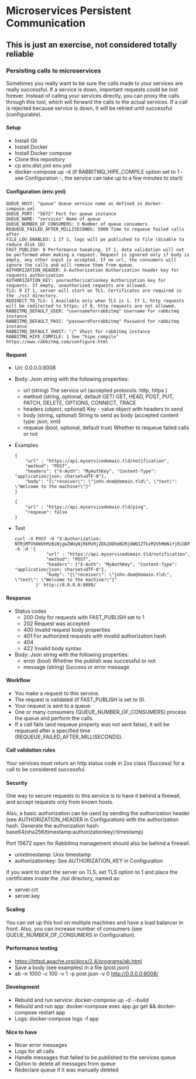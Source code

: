# Microservices Persistent Communication

## This is just an exercise, not considered totally reliable

### Persisting calls to microservices

Sometimes you really want to be sure the calls made to your services are really successful. If a service is down, important requests could be lost forever.
Instead of calling your services directly, you can proxy the calls through this tool, which will forward the calls to the actual services.
If a call is rejected because service is down, it will be retried until successful (configurable).

#### Setup

* Install Git
* Install Docker
* Install Docker compose
* Clone this repository
* cp env.dist.yml env.yml
* docker-compose up -d (if RABBITMQ_HIPE_COMPILE option set to 1 - see Configuration -, the service can take up to a few minutes to start)

#### Configuration (env.yml)
```
QUEUE_HOST: "queue" Queue service name as defined in docker-compose.yml
QUEUE_PORT: "5672" Port for queue instance
QUEUE_NAME: "services" Name of queue
QUEUE_NUMBER_OF_CONSUMERS: 3 Number of queue consumers
REQUEUE_FAILED_AFTER_MILLISECONDS: 5000 Time to requeue failed calls after
FILE_LOG_ENABLED: 1 If 1, logs will pe published to file (disable to reduce disk IO)
FAST_PUBLISH: 0 Performance tweaking. If 1, data validation will not be performed when making a request. Request is ignored only if body is empty, any other input is accepted. If no url, the consumers will ignore the calls and will remove them from queue.
AUTHORIZATION_HEADER: X-Authorization Authorization header key for requests authorization
AUTHORIZATION_KEY: yourauthorizationkey Authorization key for requests. If empty, unauthorized requests are allowed.
TLS: 0 If 1, server will start on TLS. Certificates are required in the ./ssl directory.
REDIRECT_TO_TLS: 1 Available only when TLS is 1. If 1, http requests will be redirected to https; if 0, http requests are not allowed.
RABBITMQ_DEFAULT_USER: "usernameforrabbitmq" Username for rabbitmq instance
RABBITMQ_DEFAULT_PASS: "passwordforrabbitmq" Password for rabbitmq instance
RABBITMQ_DEFAULT_VHOST: "/" Vhost for rabbitmq instance
RABBITMQ_HIPE_COMPILE: 1 See "hipe_compile" https://www.rabbitmq.com/configure.html
```

#### Request

* Url: 0.0.0.0:8008
* Body: Json string with the following properties:
    * url (string) The service url (accepted protocols: http, https )
    * method (string, optional, default GET) GET, HEAD, POST, PUT, PATCH, DELETE, OPTIONS, CONNECT, TRACE
    * headers (object, optional) Key - value object with headers to send
    * body (string, optional) String to send as body (accepted content type: json, xml)
    * requeue (bool, optional, default true) Whether to requeue failed calls or not
* Examples
    ```
    {
        "url" : "https://api.myservicedomain.tld/notification",
        "method": "POST",
        "headers": {"X-Auth": "MyAuthKey", "Content-Type": "application/json; charset=UTF-8"},
        "body": "{\"receiver\": \"john.doe@domain.tld\", \"text\": \"Welcome to the machine!\"}"
    }
    ```

    ```
    {
        "url" : "https://api.myservicedomain.tld/ping",
        "requeue": false
    }
    ```
* Test
    ```
    curl -X POST -H "X-Authorization: NTRjMTVhOWVhMzBiNjgwZWUyNjRkMzRjZDk2ODhmN2RjOWQ1ZTkzM2VhMmNiYjRiODFjOGI1ZDNkMTk1NDUzMzoxNDgyOTM4MDk4" -k -d '{
                "url" : "https://api.myservicedomain.tld/notification",
                "method": "POST",
                "headers": {"X-Auth": "MyAuthKey", "Content-Type": "application/json; charset=UTF-8"},
                "body": "{\"receiver\": \"john.doe@domain.tld\", \"text\": \"Welcome to the machine!\"}"
            }' http://0.0.0.0:8008/
    ```

#### Response

* Status codes
    * 200 Only for requests with FAST_PUBLISH set to 1
    * 202 Request was accepted
    * 400 Invalid request body properties
    * 401 For authorized requests with invalid authorization hash
    * 404
    * 422 Invalid body syntax
* Body: Json string with the following properties:
    * error (bool) Whether the publish was successful or not
    * message (string) Success or error message

#### Workflow

* You make a request to this service.
* The request is validated (if FAST_PUBLISH is set to 0).
* Your request is sent to a queue.
* One or many consumers (QUEUE_NUMBER_OF_CONSUMERS) process the queue and perform the calls.
* If a call fails (and requeue property was not sent false), it will be requeued after a specified time (REQUEUE_FAILED_AFTER_MILLISECONDS).

#### Call validation rules

Your services must return an http status code in 2xx class (Success) for a call to be considered successful.

#### Security

One way to secure requests to this service is to have it behind a firewall, and accept requests only from known hosts.

Also, a basic authorization can be used by sending the authorization header (see AUTHORIZATION_HEADER in Configuration) with the authorization hash.
Generate the authorization hash: base64(sha256(timestamp:authorizationkey):timestamp)

Port 15672 open for Rabbitmq management should also be behind a firewall.

* unixtimestamp: Unix timestamp
* authorizationkey: See AUTHORIZATION_KEY in Configuration

If you want to start the server on TLS, set TLS option to 1 and place the certificates inside the ./ssl directory, named as:

* server.crt
* server.key

#### Scaling

You can set up this tool on multiple machines and have a load balancer in front.
Also, you can increase number of consumers (see QUEUE_NUMBER_OF_CONSUMERS in Configuration).

#### Performance testing

* https://httpd.apache.org/docs/2.4/programs/ab.html
* Save a body (see examples) in a file (post.json)
* ab -n 1000 -c 100 -v 1 -p post.json -v 0 http://0.0.0.0:8008/

#### Development

* Rebuild and run service: docker-compose up -d --build
* Rebuild and run app: docker-compose exec app go get && docker-compose restart app
* Logs: docker-compose logs -f app

#### Nice to have

* Nicer error messages
* Logs for all calls
* Handle messages that failed to be published to the services queue
* Option to delete all messages from queue
* Redeclare queue if it was manually deleted

